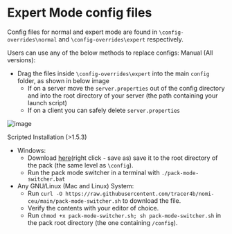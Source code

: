 # Expert Mode config files
Config files for normal and expert mode are found in `\config-overrides\normal` and `\config-overrides\expert` respectively.

Users can use any of the below methods to replace configs: 
Manual (All versions): 
- Drag the files inside `\config-overrides\expert` into the main `config` folder, as shown in below image
    - If on a server move the `server.properties` out of the config directory and into the root directory of your server (the path containing your launch script)
    - If on a client you can safely delete `server.properties`

![image](https://user-images.githubusercontent.com/61507029/168111281-65006a94-4b4d-4255-aca1-1f5039eec705.png)
        
Scripted Installation (>1.5.3)
- Windows: 
     - Download [here](https://raw.githubusercontent.com/tracer4b/nomi-ceu/main/pack-mode-switcher.bat)(right click - save as) save it to the root directory of the pack (the same level as `\config`).
    - Run the pack mode switcher in a terminal with `./pack-mode-switcher.bat`
 - Any GNU/Linux (Mac and Linux) System:
    - Run `curl -O https://raw.githubusercontent.com/tracer4b/nomi-ceu/main/pack-mode-switcher.sh` to download the file.
    - Verify the contents with your editor of choice.
    - Run `chmod +x pack-mode-switcher.sh; sh pack-mode-switcher.sh` in the pack root directory (the one containing `/config`).
